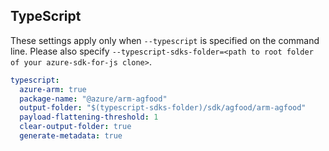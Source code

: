## TypeScript

These settings apply only when `--typescript` is specified on the command line.
Please also specify `--typescript-sdks-folder=<path to root folder of your azure-sdk-for-js clone>`.

``` yaml $(typescript)
typescript:
  azure-arm: true
  package-name: "@azure/arm-agfood"
  output-folder: "$(typescript-sdks-folder)/sdk/agfood/arm-agfood"
  payload-flattening-threshold: 1
  clear-output-folder: true
  generate-metadata: true
```
